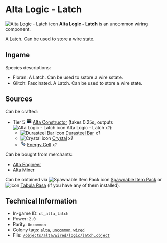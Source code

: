 # Alta Logic - Latch

<img src="https://raw.githubusercontent.com/Ceterai/Enternia/main/objects/alta/wired/logic/latch.png:default.1" alt="Alta Logic - Latch icon" loading="lazy" height="16px" width="auto" /> **Alta Logic - Latch** is an uncommon wiring component.

A Latch. Can be used to store a wire state.

## Ingame

Species descriptions:

- Floran: A Latch. Can be used to sstore a wire sstate.
- Glitch: Fascinated. A Latch. Can be used to store a wire state.

## Sources

Can be crafted:

- Tier 5 ![ ](https://raw.githubusercontent.com/Ceterai/Enternia/main/objects/alta/crafting/constructor/icon5.png) [Alta Constructor](https://ceterai.github.io/MyEnternia/Wiki/AltaConstructor) (takes 0.25s, outputs <img src="https://raw.githubusercontent.com/Ceterai/Enternia/main/objects/alta/wired/logic/latch.png:default.1" alt="Alta Logic - Latch icon" loading="lazy" height="16px" width="auto" /> Alta Logic - Latch x*1*):
  - <img src="https://starbounder.org/mediawiki/images/0/09/Durasteel_Bar.png" alt="Durasteel Bar icon" loading="lazy" height="13px" width="14px" /> [Durasteel Bar](https://starbounder.org/Durasteel_Bar) x*1*
  - <img src="https://starbounder.org/mediawiki/images/3/31/Crystal.png" alt="Crystal icon" loading="lazy" height="16px" width="12px" /> [Crystal](https://starbounder.org/Crystal) x*1*
  - <img src="https://raw.githubusercontent.com/Ceterai/Enternia/main/items/generic/crafting/alta/energy_cell.png" alt="Energy Cell icon" loading="lazy" height="16px" width="auto" /> [Energy Cell](https://ceterai.github.io/MyEnternia/Wiki/EnergyCell) x*1*

Can be bought from merchants:

- [Alta Engineer](https://ceterai.github.io/MyEnternia/Wiki/AltaEngineer)
- [Alta Miner](https://ceterai.github.io/MyEnternia/Wiki/AltaMiner)

Can be obtained via <img src="https://raw.githubusercontent.com/Silverfeelin/Starbound-SpawnableItemPack/master/interface/sip/iconSmall.png" alt="Spawnable Item Pack icon" width="18" height="14"/> [Spawnable Item Pack](https://steamcommunity.com/sharedfiles/filedetails/?id=733665104) or <img src="https://steamuserimages-a.akamaihd.net/ugc/263843960696222713/3EC9A7C005541F7D577EBCB8C5736B4EFC9973D6/" alt="icon" width="8" height="12"/> [Tabula Rasa](https://community.playstarbound.com/resources/the-tabula-rasa.3222/) (if you have any of them installed).

## Technical Information

- In-game ID: `ct_alta_latch`
- Power: `2.0`
- Rarity: `Uncommon`
- Colony tags: [`alta`](https://ceterai.github.io/MyEnternia/Wiki/Tags/Alta), [`uncommon`](https://ceterai.github.io/MyEnternia/Wiki/Tags/Uncommon), [`wired`](https://ceterai.github.io/MyEnternia/Wiki/Tags/Wired)
- File: [`/objects/alta/wired/logic/latch.object`](https://github.com/Ceterai/Enternia/blob/main/objects/alta/wired/logic/latch.object)
